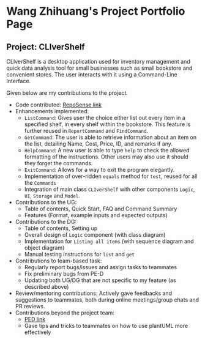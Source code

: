 # Wang Zhihuang's Project Portfolio Page

## Project: CLIverShelf

CLIverShelf is a desktop application used for inventory management and quick data analysis tool for small businesses such as small bookstore and convenient stores. The user interacts with it using a Command-Line Interface. 

Given below are my contributions to the project.
* Code contributed: [RepoSense link](https://nus-cs2113-ay2122s1.github.io/tp-dashboard/#breakdown=true&search=zh1huang)
* Enhancements implemented:
  * `ListCommand`: Gives user the choice either list out every item in a specified shelf, in every shelf within the bookstore. This feature is further reused in `ReportCommand` and `FindCommand`.
  * `GetCommand`: The user is able to retrieve information about an item on the list, detailing Name, Cost, Price, ID, and remarks if any.
  * `HelpCommand`: A new user is able to type `help` to check the allowed formatting of the instructions. Other users may also use it should they forget the commands.
  * `ExitCommand`: Allows for a way to exit the program elegantly.
  * Implementation of over-ridden `equals` method for `test`, reused for all the `Commands`
  * Integration of main class `CLIverShelf` with other components `Logic`, `UI`, `Storage` and `Model`.
* Contributions to the UG:
  * Table of contents, Quick Start, FAQ and Command Summary
  * Features (Format, example inputs and expected outputs)
* Contributions to the DG:
  * Table of contents, Setting up
  * Overall design of `Logic` component (with class diagram)
  * Implementation for `Listing all items` (with sequence diagram and object diagram)
  * Manual testing instructions for `list` and `get`
* Contributions to team-based task:
  * Regularly report bugs/issues and assign tasks to teammates
  * Fix preliminary bugs from PE-D
  * Updating both UG/DG that are not specific to my feature (as described above)
* Review/mentoring contributions: Actively gave feedbacks and suggestions to teammates, both during online meetings/group chats and PR reviews.
* Contributions beyond the project team: 
  * [PED link](https://github.com/zh1huang/ped/issues)
  * Gave tips and tricks to teammates on how to use plantUML more effectively